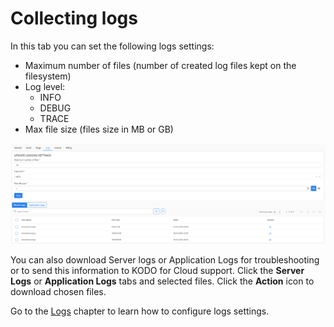 # Collecting logs

In this tab you can set the following logs settings:

* Maximum number of files \(number of created log files kept on the filesystem\)
* Log level:
  * INFO
  * DEBUG
  * TRACE
* Max file size \(files size in MB or GB\)

![](../.gitbook/assets/image%20%2872%29.png)

You can also download Server logs or Application Logs for troubleshooting or to send this information to KODO for Cloud support. Click the **Server Logs** or **Application Logs** tabs and selected files. Click the **Action** icon to download chosen files.



Go to the [Logs](collecting-logs.md) chapter to learn how to configure logs settings.



